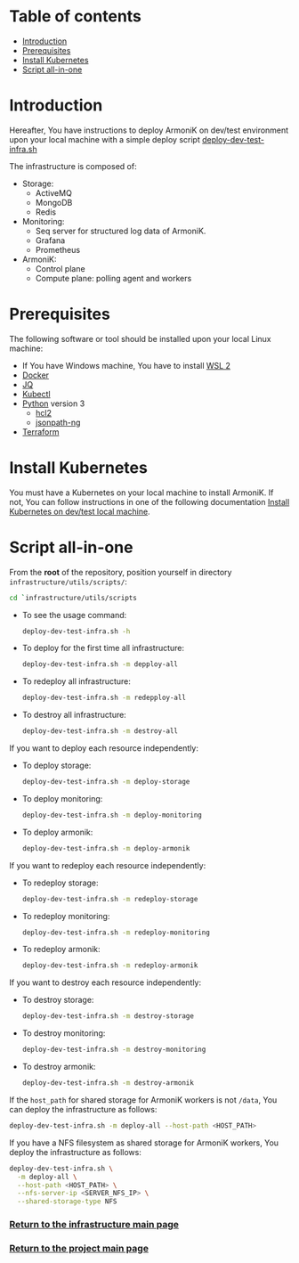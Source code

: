 # Table of contents

- [Introduction](#introduction)
- [Prerequisites](#prerequisites)
- [Install Kubernetes](#install-kubernetes)
- [Script all-in-one](#script-all-in-one)

# Introduction

Hereafter, You have instructions to deploy ArmoniK on dev/test environment upon your local machine with a simple deploy
script [deploy-dev-test-infra.sh](../utils/scripts/deploy-dev-test-infra.sh)

The infrastructure is composed of:

* Storage:
    * ActiveMQ
    * MongoDB
    * Redis
* Monitoring:
    * Seq server for structured log data of ArmoniK.
    * Grafana
    * Prometheus
* ArmoniK:
    * Control plane
    * Compute plane: polling agent and workers

# Prerequisites

The following software or tool should be installed upon your local Linux machine:

* If You have Windows machine, You have to install [WSL 2](../quick-deploy/localhost/docs/wsl2.md)
* [Docker](https://docs.docker.com/engine/install/)
* [JQ](https://stedolan.github.io/jq/download/)
* [Kubectl](https://kubernetes.io/docs/tasks/tools/install-kubectl-linux/)
* [Python](https://docs.python-guide.org/starting/install3/linux/) version 3
    * [hcl2](https://pypi.org/project/python-hcl2/)
    * [jsonpath-ng](https://pypi.org/project/jsonpath-ng/)
* [Terraform](https://learn.hashicorp.com/tutorials/terraform/install-cli)

# Install Kubernetes

You must have a Kubernetes on your local machine to install ArmoniK. If not, You can follow instructions in one of the
following documentation [Install Kubernetes on dev/test local machine](../quick-deploy/localhost/docs/k3s.md).

# Script all-in-one

From the **root** of the repository, position yourself in directory `infrastructure/utils/scripts/`:

```bash
cd `infrastructure/utils/scripts
```

- To see the usage command:
  ```bash
  deploy-dev-test-infra.sh -h
  ```
- To deploy for the first time all infrastructure:
  ```bash
  deploy-dev-test-infra.sh -m depploy-all
  ```
- To redeploy all infrastructure:
  ```bash
  deploy-dev-test-infra.sh -m redepploy-all
  ```
- To destroy all infrastructure:
  ```bash
  deploy-dev-test-infra.sh -m destroy-all
  ```

If you want to deploy each resource independently:

- To deploy storage:
  ```bash
  deploy-dev-test-infra.sh -m deploy-storage
  ```
- To deploy monitoring:
  ```bash
  deploy-dev-test-infra.sh -m deploy-monitoring
  ```
- To deploy armonik:
  ```bash
  deploy-dev-test-infra.sh -m deploy-armonik
  ```

If you want to redeploy each resource independently:

- To redeploy storage:
  ```bash
  deploy-dev-test-infra.sh -m redeploy-storage
  ```
- To redeploy monitoring:
  ```bash
  deploy-dev-test-infra.sh -m redeploy-monitoring
  ```
- To redeploy armonik:
  ```bash
  deploy-dev-test-infra.sh -m redeploy-armonik
  ```

If you want to destroy each resource independently:

- To destroy storage:
  ```bash
  deploy-dev-test-infra.sh -m destroy-storage
  ```
- To destroy monitoring:
  ```bash
  deploy-dev-test-infra.sh -m destroy-monitoring
  ```
- To destroy armonik:
  ```bash
  deploy-dev-test-infra.sh -m destroy-armonik
  ```

If the `host_path` for shared storage for ArmoniK workers is not `/data`, You can deploy the infrastructure as follows:

```bash
deploy-dev-test-infra.sh -m deploy-all --host-path <HOST_PATH>
```

If you have a NFS filesystem as shared storage for ArmoniK workers, You deploy the infrastructure as follows:

```bash
deploy-dev-test-infra.sh \
  -m deploy-all \
  --host-path <HOST_PATH> \
  --nfs-server-ip <SERVER_NFS_IP> \
  --shared-storage-type NFS
```

### [Return to the infrastructure main page](../README.md)

### [Return to the project main page](../../README.md)
